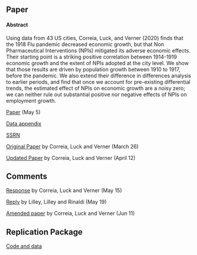 ## Paper

#### Abstract

Using data from 43 US cities, Correia, Luck, and Verner (2020) finds that the 1918 Flu pandemic decreased economic growth, but that Non Pharmaceutical Interventions (NPIs) mitigated its adverse economic effects. Their starting point is a striking positive correlation between 1914-1919 economic growth and the extent of NPIs adopted at the city level. We show that those results are driven by population growth between 1910 to 1917, before the pandemic. We also extend their difference in differences analysis to earlier periods, and find that once we account for pre-existing differential trends, the estimated effect of NPIs on economic growth are a noisy zero; we can neither rule out substantial positive nor negative effects of NPIs on employment growth.

[Paper](paper.pdf) (May 5)

[Data appendix](data_appendix.pdf)

[SSRN](https://papers.ssrn.com/sol3/papers.cfm?abstract_id=3590008)

[Original Paper](SSRN-id3561560_v1.pdf) by Correia, Luck and Verner (March 26)

[Updated Paper](SSRN-id3561560_v2.pdf) by Correia, Luck and Verner (April 12)

## Comments

[Response](CLV_response.pdf) by Correia, Luck and Verner (May 15)

[Reply](LLR_response.pdf) by Lilley, Lilley and Rinaldi (May 19)

[Amended paper](SSRN-id3561560_v3.pdf) by Correia, Luck and Verner (Jun 11)

## Replication Package

[Code and data](1918_npi_effects.zip)
